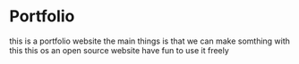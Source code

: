 # Portfolio

this is a portfolio website 
the main things is that we can make somthing with this
this os an open source website
have fun to use it freely
